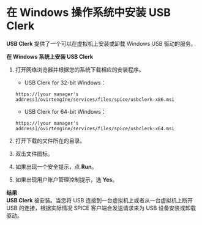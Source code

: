 # 在 Windows 操作系统中安装 USB Clerk

**USB Clerk** 提供了一个可以在虚拟机上安装或卸载 Windows USB 驱动的服务。

**在 Windows 系统上安装 USB Clerk**

1. 打开网络浏览器并根据您的系统下载相应的安装程序。
   * USB Clerk for 32-bit Windows：
   ```
   https://[your manager's address]/ovirtengine/services/files/spice/usbclerk-x86.msi
   ```

   * USB Clerk for 64-bit Windows：
   ```
   https://[your manager's address]/ovirtengine/services/files/spice/usbclerk-x64.msi
   ```
2. 打开下载的文件所在的目录。

3. 双击文件图标。

4. 如果出现一个安全提示，点 **Run**。

5. 如果出现用户账户管理控制提示，选 **Yes**。

**结果**<br/>
**USB Clerk** 被安装。当您将 USB 连接到一台虚拟机上或者从一台虚拟机上断开 USB 的连接，根据实际情况 SPICE 客户端会发送请求来为 USB 设备安装或卸载驱动。
